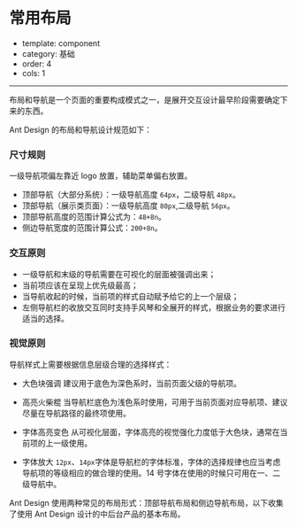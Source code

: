 # 常用布局

- template: component
- category: 基础
- order: 4
- cols: 1

---

布局和导航是一个页面的重要构成模式之一，是展开交互设计最早阶段需要确定下来的东西。

Ant Design 的布局和导航设计规范如下：

### 尺寸规则

一级导航项偏左靠近 logo 放置，辅助菜单偏右放置。

- 顶部导航（大部分系统）：一级导航高度 `64px`，二级导航 `48px`。
- 顶部导航（展示类页面）：一级导航高度 `80px`,二级导航 `56px`。
- 顶部导航高度的范围计算公式为：`48+8n`。
- 侧边导航宽度的范围计算公式：`200+8n`。

### 交互原则

- 一级导航和末级的导航需要在可视化的层面被强调出来；
- 当前项应该在呈现上优先级最高；
- 当导航收起的时候，当前项的样式自动赋予给它的上一个层级；
- 左侧导航栏的收放交互同时支持手风琴和全展开的样式，根据业务的要求进行适当的选择。

### 视觉原则

导航样式上需要根据信息层级合理的选择样式：

- 大色块强调
  建议用于底色为深色系时，当前页面父级的导航项。

- 高亮火柴棍
  当导航栏底色为浅色系时使用，可用于当前页面对应导航项、建议尽量在导航路径的最终项使用。

- 字体高亮变色
  从可视化层面，字体高亮的视觉强化力度低于大色块，通常在当前项的上一级使用。

- 字体放大
  `12px`、`14px`字体是导航栏的字体标准，字体的选择规律也应当考虑导航项的等级相应的做合理的使用。14 号字体在使用的时候只可用在一、二级导航中。


Ant Design 使用两种常见的布局形式：顶部导航布局和侧边导航布局，以下收集了使用 Ant Design 设计的中后台产品的基本布局。
